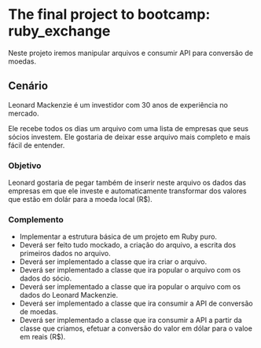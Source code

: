 # The final project to bootcamp: ruby_exchange

Neste projeto iremos manipular arquivos e consumir API para conversão de moedas.

## Cenário

Leonard Mackenzie é um investidor com 30 anos de experiência no mercado.

Ele recebe todos os dias um arquivo com uma lista de empresas que seus sócios investem. Ele gostaria de deixar esse arquivo mais completo e mais fácil de entender.

### Objetivo

Leonard gostaria de pegar também de inserir neste arquivo os dados das empresas em que ele investe e automaticamente transformar dos valores que estão em dolár para a moeda local (R$).

### Complemento

- Implementar a estrutura básica de um projeto em Ruby puro.
- Deverá ser feito tudo mockado, a criação do arquivo, a escrita dos primeiros dados no arquivo.
- Deverá ser implementado a classe que ira criar o arquivo.
- Deverá ser implementado a classe que ira popular o arquivo com os dados do sócio.
- Deverá ser implementado a classe que ira popular o arquivo com os dados do Leonard Mackenzie.
- Deverá ser implementado a classe que ira consumir a API de conversão de moedas.
- Deverá ser implementado a classe que ira consumir a API a partir da classe que criamos, efetuar a conversão do valor em dólar para o valoe em reais (R$).
